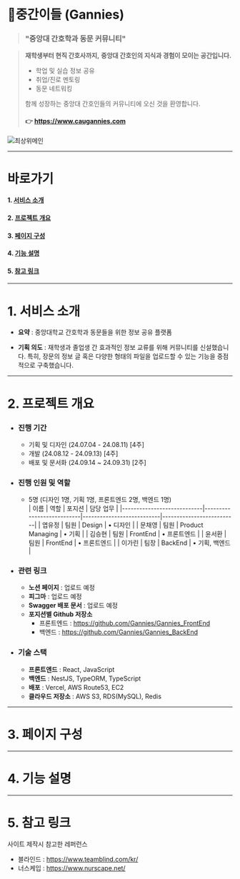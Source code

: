 # 💉중간이들 (Gannies)

> ### **"중앙대 간호학과 동문 커뮤니티"**

> **재학생부터 현직 간호사까지,**
> **중앙대 간호인의 지식과 경험이 모이는 공간입니다.**
>
> - 학업 및 실습 정보 공유
> - 취업/진로 멘토링
> - 동문 네트워킹
>
> 함께 성장하는 중앙대 간호인들의 커뮤니티에 오신 것을 환영합니다.
> 
> #### 👉 <b>https://www.caugannies.com</b>

![최상위메인](https://github.com/user-attachments/assets/ec5145e3-660b-4a1e-aaf3-e655b53404ab)

---

# 바로가기

#### 1. [서비스 소개](https://github.com/Gannies#1-서비스-소개)
#### 2. [프로젝트 개요](https://github.com/Gannies#2-프로젝트-개요)
#### 3. [페이지 구성](https://github.com/Gannies#3-페이지-구성)
#### 4. [기능 설명](https://github.com/Gannies#4-기능-설명)
#### 5. [참고 링크](https://github.com/Gannies#5-참고-링크)

---

# 1. 서비스 소개

- <b>요약</b> : 중앙대학교 간호학과 동문들을 위한 정보 공유 플랫폼

- <b>기획 의도</b> : 재학생과 졸업생 간 효과적인 정보 교류를 위해 커뮤니티를 신설했습니다. 특히, 장문의 정보 글 혹은 다양한 형태의 파일을 업로드할 수 있는 기능을 중점적으로 구축했습니다.

---

# 2. 프로젝트 개요

- ### 진행 기간 <br>

  - 기획 및 디자인 (24.07.04 - 24.08.11) [4주]<br>
  - 개발 (24.08.12 - 24.09.13) [4주]<br>
  - 배포 및 문서화 (24.09.14 ~ 24.09.31) [2주]<br>

- ### 진행 인원 및 역할 <br>

  - 5명 (디자인 1명, 기획 1명, 프론트엔드 2명, 백엔드 1명)<br>
    | 이름 | 역할 | 포지션 | 담당 업무 |
    |----------------------------|---------------------------|---------------------------|--------------------------|
    | 엽유정 | 팀원 | Design | • 디자인 |
    | 문채영 | 팀원 | Product Managing | • 기획 |
    | 김승현 | 팀원 | FrontEnd | • 프론트엔드 |
    | 윤서환 | 팀원 | FrontEnd | • 프론트엔드 |
    | 이가린 | 팀장 | BackEnd | • 기획, 백엔드 |

- ### 관련 링크

  - <b>노션 페이지</b> : 업로드 예정<br>
  - <b>피그마</b> : 업로드 예정
  - <b>Swagger 배포 문서</b> : 업로드 예정
  - <b>포지션별 Github 저장소</b>
    - 프론트엔드 : https://github.com/Gannies/Gannies_FrontEnd
    - 백엔드 : https://github.com/Gannies/Gannies_BackEnd

- ### 기술 스택
  - <b>프론트엔드</b> : React, JavaScript
  - <b>백엔드</b> : NestJS, TypeORM, TypeScript
  - <b>배포</b> : Vercel, AWS Route53, EC2
  - <b>클라우드 저장소</b> : AWS S3, RDS(MySQL), Redis

---

# 3. 페이지 구성

---

# 4. 기능 설명

---

# 5. 참고 링크

사이트 제작시 참고한 레퍼런스
- 블라인드 : https://www.teamblind.com/kr/
- 너스케입 : https://www.nurscape.net/
